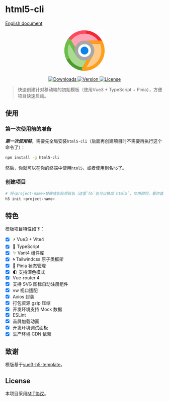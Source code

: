 # html5-cli

[English document](./README.md)

<div align="center">
	<img src="./attachments/logo.png" style="width:128px;" />
</div>

<p align="center" style="margin-top:15px;">
  <a href="https://npmcharts.com/compare/html5-cli?minimal=true">
    <img src="https://img.shields.io/npm/dm/html5-cli.svg" alt="Downloads">
  </a>
  <a href="https://www.npmjs.com/package/html5-cli">
    <img src="https://img.shields.io/npm/v/html5-cli.svg" alt="Version">
  </a>
  <a href="https://www.npmjs.com/package/html5-cli">
    <img src="https://img.shields.io/npm/l/html5-cli.svg" alt="License">
  </a>
</p>

> 快速创建针对移动端的初始模板（使用Vue3 + TypeScript + Pinia），方便项目快速启动。

## 使用

### 第一次使用前的准备

***第一次使用前***，需要先全局安装`html5-cli`（后面再创建项目时不需要再执行这个命令了）：

```bash
npm install -g html5-cli
```

然后，你就可以在你的终端中使用`html5`，或者使用别名`h5`了。

### 创建项目

```bash
# 将<project-name>替换成实际项目名（这里`h5`也可以换成`html5`，作用相同，看你喜欢用哪个命令）
h5 init <project-name>
```

## 特色

模板项目特性如下：

- [x] ⚡ Vue3 + Vite4
- [x] 🍕 TypeScript
- [x] ✨ Vant4 组件库
- [x] 🌀 Tailwindcss 原子类框架
- [x] 🍍 Pinia 状态管理
- [x] 🌓 支持深色模式
- [x] Vue-router 4
- [x] 支持 SVG 图标自动注册组件
- [x] vw 视口适配
- [x] Axios 封装
- [x] 打包资源 gzip 压缩
- [x] 开发环境支持 Mock 数据
- [x] ESLint
- [x] 首屏加载动画
- [x] 开发环境调试面板
- [x] 生产环境 CDN 依赖

## 致谢

模版基于[vue3-h5-template](https://github.com/yulimchen/vue3-h5-template)。

## License

本项目采用[MIT协议](./LICENSE)。
